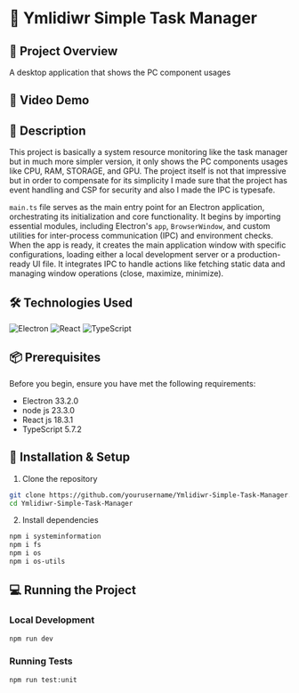 # 🚀 Ymlidiwr Simple Task Manager

## 📝 Project Overview

A desktop application that shows the PC component usages

## :movie_camera: Video Demo


## :page_facing_up: Description
  This project is basically a system resource monitoring like the task manager but in much more simpler version, 
it only shows the PC components usages like CPU, RAM, STORAGE, and GPU. The project itself is not that impressive
but in order to compensate for its simplicity I made sure that the project has event handling and CSP for security 
and also I made the IPC is typesafe.

`main.ts` file serves as the main entry point for an Electron application, orchestrating its initialization 
and core functionality. It begins by importing essential modules, including Electron's `app`, `BrowserWindow`, 
and custom utilities for inter-process communication (IPC) and environment checks. When the app is ready, 
it creates the main application window with specific configurations, loading either a local development server 
or a production-ready UI file. It integrates IPC to handle actions like fetching static data and managing 
window operations (close, maximize, minimize). 




## 🛠 Technologies Used
![Electron](https://img.shields.io/badge/Electron-33.2.0-blue.svg)
![React](https://img.shields.io/badge/React-18.3.1-blue.svg)
![TypeScript](https://img.shields.io/badge/TypeScript-5.7.2-blue.svg)

## 📦 Prerequisites

Before you begin, ensure you have met the following requirements:
- Electron 33.2.0
- node js 23.3.0
- React js 18.3.1
- TypeScript 5.7.2

## 🔧 Installation & Setup

1. Clone the repository
```bash
git clone https://github.com/yourusername/Ymlidiwr-Simple-Task-Manager.git
cd Ymlidiwr-Simple-Task-Manager
```

2. Install dependencies
```bash
npm i systeminformation
npm i fs
npm i os
npm i os-utils
```

## 💻 Running the Project

### Local Development
```bash
npm run dev
```

### Running Tests
```bash
npm run test:unit
```
